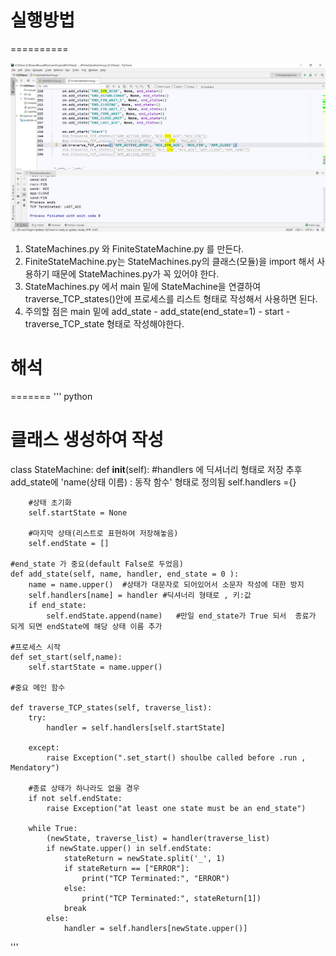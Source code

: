 # 실행방법
==========

![answer_screenshot](./img/answer5.png)

1. StateMachines.py 와 FiniteStateMachine.py 를 만든다.
2. FiniteStateMachine.py는 StateMachines.py의 클래스(모듈)을 import 해서 사용하기 때문에 StateMachines.py가 꼭 있어야 한다.
3. StateMachines.py 에서 main 밑에 StateMachine을 연결하여 traverse_TCP_states()안에 프로세스를 리스트 형태로 작성해서 사용하면 된다.
4. 주의할 점은 main 밑에  add_state - add_state(end_state=1) - start - traverse_TCP_state 형태로 작성해야한다.


# 해석
=======
''' python

# 클래스 생성하여 작성
class StateMachine:
    def __init__(self):
        #handlers 에 딕셔너리 형태로 저장 추후 add_state에 'name(상태 이름) : 동작 함수' 형태로 정의됨
        self.handlers ={}    
        
        #상태 초기화
        self.startState = None
        
        #마지막 상태(리스트로 표현하여 저장해놓음)
        self.endState = []

    #end_state 가 중요(default False로 두었음)
    def add_state(self, name, handler, end_state = 0 ):
        name = name.upper()  #상태가 대문자로 되어있어서 소문자 작성에 대한 방지
        self.handlers[name] = handler #딕셔너리 형태로 , 키:값 
        if end_state:  
            self.endState.append(name)   #만일 end_state가 True 되서  종료가 되게 되면 endState에 해당 상태 이름 추가
 
    #프로세스 시작
    def set_start(self,name):
        self.startState = name.upper()
    
    #중요 메인 함수 
    
    def traverse_TCP_states(self, traverse_list):
        try:
            handler = self.handlers[self.startState]

        except:
            raise Exception(".set_start() shoulbe called before .run , Mendatory")

        #종료 상태가 하나라도 없을 경우
        if not self.endState:
            raise Exception("at least one state must be an end_state")

        while True:
            (newState, traverse_list) = handler(traverse_list)
            if newState.upper() in self.endState:
                stateReturn = newState.split('_', 1)
                if stateReturn == ["ERROR"]:
                    print("TCP Terminated:", "ERROR")
                else:
                    print("TCP Terminated:", stateReturn[1])
                break
            else:
                handler = self.handlers[newState.upper()]
'''
